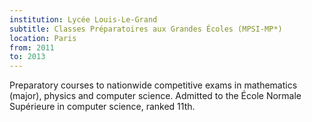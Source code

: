 ```yaml
---
institution: Lycée Louis-Le-Grand
subtitle: Classes Préparatoires aux Grandes Écoles (MPSI-MP*)
location: Paris
from: 2011
to: 2013
---
```


Preparatory courses to nationwide competitive exams in mathematics (major), physics and computer
science. Admitted to the École Normale Supérieure in computer science, ranked 11th.